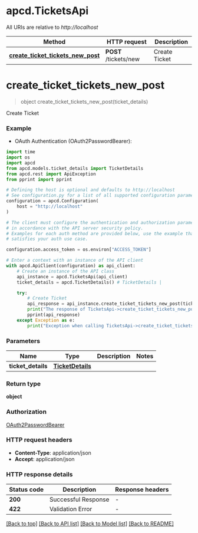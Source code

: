 # apcd.TicketsApi

All URIs are relative to *http://localhost*

Method | HTTP request | Description
------------- | ------------- | -------------
[**create_ticket_tickets_new_post**](TicketsApi.md#create_ticket_tickets_new_post) | **POST** /tickets/new | Create Ticket


# **create_ticket_tickets_new_post**
> object create_ticket_tickets_new_post(ticket_details)

Create Ticket

### Example

* OAuth Authentication (OAuth2PasswordBearer):

```python
import time
import os
import apcd
from apcd.models.ticket_details import TicketDetails
from apcd.rest import ApiException
from pprint import pprint

# Defining the host is optional and defaults to http://localhost
# See configuration.py for a list of all supported configuration parameters.
configuration = apcd.Configuration(
    host = "http://localhost"
)

# The client must configure the authentication and authorization parameters
# in accordance with the API server security policy.
# Examples for each auth method are provided below, use the example that
# satisfies your auth use case.

configuration.access_token = os.environ["ACCESS_TOKEN"]

# Enter a context with an instance of the API client
with apcd.ApiClient(configuration) as api_client:
    # Create an instance of the API class
    api_instance = apcd.TicketsApi(api_client)
    ticket_details = apcd.TicketDetails() # TicketDetails | 

    try:
        # Create Ticket
        api_response = api_instance.create_ticket_tickets_new_post(ticket_details)
        print("The response of TicketsApi->create_ticket_tickets_new_post:\n")
        pprint(api_response)
    except Exception as e:
        print("Exception when calling TicketsApi->create_ticket_tickets_new_post: %s\n" % e)
```



### Parameters


Name | Type | Description  | Notes
------------- | ------------- | ------------- | -------------
 **ticket_details** | [**TicketDetails**](TicketDetails.md)|  | 

### Return type

**object**

### Authorization

[OAuth2PasswordBearer](../README.md#OAuth2PasswordBearer)

### HTTP request headers

 - **Content-Type**: application/json
 - **Accept**: application/json

### HTTP response details

| Status code | Description | Response headers |
|-------------|-------------|------------------|
**200** | Successful Response |  -  |
**422** | Validation Error |  -  |

[[Back to top]](#) [[Back to API list]](../README.md#documentation-for-api-endpoints) [[Back to Model list]](../README.md#documentation-for-models) [[Back to README]](../README.md)

